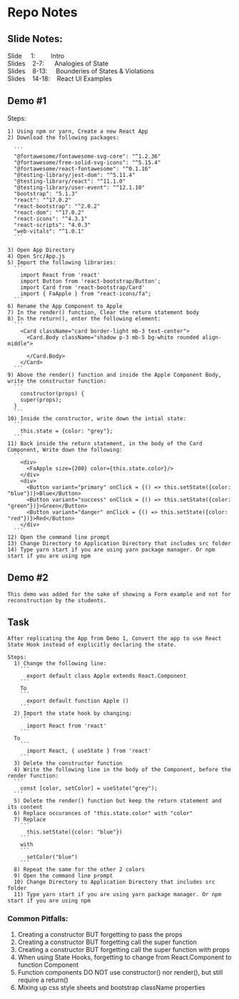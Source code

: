 # Repo Notes

## Slide Notes:
  Slide&nbsp;&nbsp;&nbsp;&nbsp;&nbsp;1:&nbsp;&nbsp;&nbsp;&nbsp;&nbsp;&nbsp;&nbsp;&nbsp;&nbsp;Intro  
  Slides&nbsp;&nbsp;&nbsp;&nbsp;2-7:&nbsp;&nbsp;&nbsp;&nbsp;&nbsp;&nbsp;Analogies of State  
  Slides&nbsp;&nbsp;&nbsp;&nbsp;8-13:&nbsp;&nbsp;&nbsp;&nbsp;&nbsp;Bounderies of States & Violations  
  Slides&nbsp;&nbsp;&nbsp;&nbsp;14-18:&nbsp;&nbsp;&nbsp;&nbsp;React UI Examples  
  
## Demo #1
  Steps:
    
    1) Using npm or yarn, Create a new React App
    2) Download the following packages:
    
      ```
      "@fortawesome/fontawesome-svg-core": "^1.2.36"
      "@fortawesome/free-solid-svg-icons": "^5.15.4"
      "@fortawesome/react-fontawesome": "^0.1.16"
      "@testing-library/jest-dom": "^5.11.4"
      "@testing-library/react": "^11.1.0"
      "@testing-library/user-event": "^12.1.10"
      "bootstrap": "5.1.3"
      "react": "^17.0.2"
      "react-bootstrap": "^2.0.2"
      "react-dom": "^17.0.2"
      "react-icons": "^4.3.1"
      "react-scripts": "4.0.3"
      "web-vitals": "^1.0.1"
      ```
        
    3) Open App Directory
    4) Open Src/App.js
    5) Import the following libraries:
      ```
        import React from 'react'
        import Button from 'react-bootstrap/Button';
        import Card from 'react-bootstrap/Card'
        import { FaApple } from "react-icons/fa";
      ```
    6) Rename the App Component to Apple
    7) In the render() function, Clear the return statement body
    8) In the return(), enter the following element:
      ```
        <Card className="card border-light mb-3 text-center">
          <Card.Body className="shadow p-3 mb-5 bg-white rounded align-middle">
            
          </Card.Body>
        </Card>
      ```
    9) Above the render() function and inside the Apple Component Body, write the constructor function:
      ```
        constructor(props) {
        super(props);
      }
      ```
    10) Inside the constructor, write down the intial state:
      ```
        this.state = {color: "grey"};
      ```
    11) Back inside the return statement, in the body of the Card Component, Write down the following:
      ```
        <div>
          <FaApple size={200} color={this.state.color}/>
        </div>
        <div>
          <Button variant="primary" onClick = {() => this.setState({color: "blue"})}>Blue</Button>
          <Button variant="success" onClick = {() => this.setState({color: "green"})}>Green</Button>
          <Button variant="danger" onClick = {() => this.setState({color: "red"})}>Red</Button>
        </div>
      ```
    12) Open the command line prompt
    13) Change Directory to Application Directory that includes src folder
    14) Type yarn start if you are using yarn package manager. Or npm start if you are using npm
    
## Demo #2
    This demo was added for the sake of showing a Form example and not for reconstruction by the students.

## Task
    After replicating the App from Demo 1, Convert the app to use React State Hook instead of explicitly declaring the state.
    
    Steps:
      1) Change the following line:
        ```
          export default class Apple extends React.Component
        ```
        To
        ```
          export default function Apple ()
        ```
      2) Import the state hook by changing:
        ```
          import React from 'react'
        ```
      To
        ```
          import React, { useState } from 'react'
        ```
      3) Delete the constructor function 
      4) Write the following line in the body of the Component, before the render function:
      ```
        const [color, setColor] = useState("grey");
      ```
      5) Delete the render() function but keep the return statement and its content
      6) Replace occurances of "this.state.color" with "color"
      7) Replace
        ```
          this.setState({color: "blue"})
        ```
        with
        ```
          setColor("blue")
        ```
      8) Repeat the same for the other 2 colors
      9) Open the command line prompt
      10) Change Directory to Application Directory that includes src folder
      11) Type yarn start if you are using yarn package manager. Or npm start if you are using npm

### Common Pitfalls:
  1) Creating a constructor BUT forgetting to pass the props
  2) Creating a constructor BUT forgetting call the super function
  3) Creating a constructor BUT forgetting call the super function with props
  4) When using State Hooks, forgetting to change from React.Component to function Component
  5) Function components DO NOT use constructor() nor render(), but still require a return()
  6) Mixing up css style sheets and bootstrap className properties